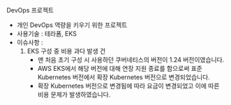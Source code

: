 DevOps 프로젝트
- 개인 DevOps 역량을 키우기 위한 프로젝트
- 사용기술 : 테라폼, EKS
- 이슈사항 :
  1. EKS 구성 중 비용 과다 발생 건
      - 맨 처음 초기 구성 시 사용하던 쿠버네티스의 버전이 1.24 버전이였습니다.
      - AWS EKS에서 해당 버전에 대해 연장 지원 종료를 함으로써 표준 Kubernetes 버전에서 확장 Kubernetes 버전으로 변경되었습니다.
      - 확장 Kubernetes 버전으로 변경됨에 따라 요금이 변경되었고 이에 따른 비용 문제가 발생하였습니다.
